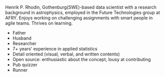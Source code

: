 Henrik P. Rhodin, Gothenburg(SWE)-based data scientist with a research background in astrophysics, employed in the Future Technologies group at AFRY.
Enjoys working on challenging assignments with smart people in agile teams. Thrives on learning.

- Father
- Husband
- Researcher
- 7+ years' experience in applied statistics
- Detail oriented (visual, verbal, and written contents)
- Open source: enthusiastic about the concept, lousy at contributing
- Pub quizzer
- Runner

<!---
nhprhodin/nhprhodin is a ✨ special ✨ repository because its `README.md` (this file) appears on your GitHub profile.
You can click the Preview link to take a look at your changes.
--->
